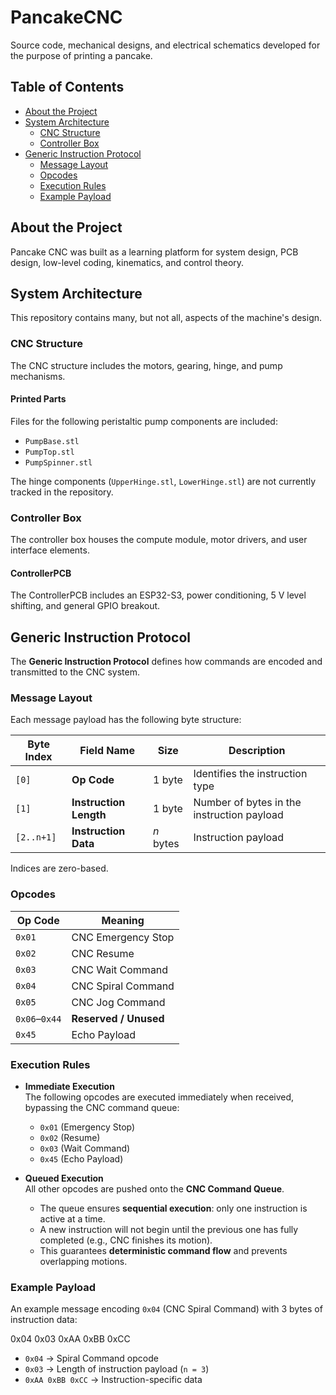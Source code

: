 
# PancakeCNC

Source code, mechanical designs, and electrical schematics developed for the purpose of printing a pancake.

## Table of Contents

- [About the Project](#about-the-project)
- [System Architecture](#system-architecture)
  - [CNC Structure](#cnc-structure)
  - [Controller Box](#controller-box)
- [Generic Instruction Protocol](#generic-instruction-protocol)
  - [Message Layout](#message-layout)
  - [Opcodes](#opcodes)
  - [Execution Rules](#execution-rules)
  - [Example Payload](#example-payload)

## About the Project

Pancake CNC was built as a learning platform for system design, PCB design, low-level coding, kinematics, and control theory.

## System Architecture

This repository contains many, but not all, aspects of the machine's design.

### CNC Structure

The CNC structure includes the motors, gearing, hinge, and pump mechanisms.

#### Printed Parts

Files for the following peristaltic pump components are included:

- `PumpBase.stl`
- `PumpTop.stl`
- `PumpSpinner.stl`

The hinge components (`UpperHinge.stl`, `LowerHinge.stl`) are not currently tracked in the repository.

### Controller Box

The controller box houses the compute module, motor drivers, and user interface elements.

#### ControllerPCB

The ControllerPCB includes an ESP32-S3, power conditioning, 5 V level shifting, and general GPIO breakout.

## Generic Instruction Protocol

The **Generic Instruction Protocol** defines how commands are encoded and transmitted to the CNC system.

### Message Layout

Each message payload has the following byte structure:

| Byte Index | Field Name             | Size      | Description                                |
|------------|------------------------|-----------|--------------------------------------------|
| `[0]`      | **Op Code**            | 1 byte    | Identifies the instruction type            |
| `[1]`      | **Instruction Length** | 1 byte    | Number of bytes in the instruction payload |
| `[2..n+1]` | **Instruction Data**   | *n* bytes | Instruction payload                        |

Indices are zero-based.

### Opcodes

| Op Code | Meaning                  |
|---------|--------------------------|
| `0x01`  | CNC Emergency Stop       |
| `0x02`  | CNC Resume               |
| `0x03`  | CNC Wait Command         |
| `0x04`  | CNC Spiral Command       |
| `0x05`  | CNC Jog Command          |
| `0x06`–`0x44` | **Reserved / Unused** |
| `0x45`  | Echo Payload             |

### Execution Rules

- **Immediate Execution**  
  The following opcodes are executed immediately when received, bypassing the CNC command queue:
  - `0x01` (Emergency Stop)  
  - `0x02` (Resume)  
  - `0x03` (Wait Command)  
  - `0x45` (Echo Payload)  

- **Queued Execution**  
  All other opcodes are pushed onto the **CNC Command Queue**.  
  - The queue ensures **sequential execution**: only one instruction is active at a time.  
  - A new instruction will not begin until the previous one has fully completed (e.g., CNC finishes its motion).  
  - This guarantees **deterministic command flow** and prevents overlapping motions.

### Example Payload

An example message encoding `0x04` (CNC Spiral Command) with 3 bytes of instruction data:

0x04 0x03 0xAA 0xBB 0xCC

- `0x04` → Spiral Command opcode  
- `0x03` → Length of instruction payload (`n = 3`)  
- `0xAA 0xBB 0xCC` → Instruction-specific data  
